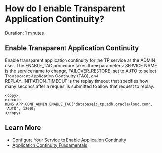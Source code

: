 # How do I enable Transparent Application Continuity?
Duration: 1 minutes

## Enable Transparent Application Continuity

Enable transparent application continuity for the TP service as the ADMIN user.
The ENABLE\_TAC procedure takes three parameters: SERVICE NAME is the service name to change, FAILOVER\_RESTORE, set to AUTO to select Transparent Application Continuity (TAC), and REPLAY\_INITIATION\_TIMEOUT is the replay timeout that specifies how many seconds after a request is submitted to allow that request to replay.

```
<copy>
execute DBMS_APP_CONT_ADMIN.ENABLE_TAC('databaseid_tp.adb.oraclecloud.com', 'AUTO', 1200);
</copy>
```

## Learn More

* [Configure Your Service to Enable Application Continuity](https://docs.oracle.com/en/cloud/paas/autonomous-database/adbsa/application-continuity-configure.html#GUID-BFD31E09-1BA2-4D4B-AFBC-42D54B3E2BF0)
* [Application Continuity Fundamentals](https://livelabs.oracle.com/pls/apex/dbpm/r/livelabs/view-workshop?wid=801&clear=180&session=2985410566499)
